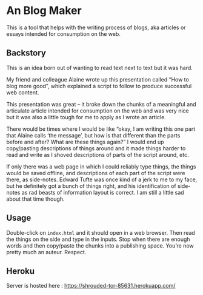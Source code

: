 # An Blog Maker

This is a tool that helps with the writing process of blogs, aka articles or essays intended for consumption on the web.

## Backstory
This is an idea born out of wanting to read text next to text but it was hard.

My friend and colleague Alaine wrote up this presentation called “How to blog more good”, which explained a script to follow to produce successful web content.

This presentation was great – it broke down the chunks of a meaningful and articulate article intended for consumption on the web and was very nice but it was also a little tough for me to apply as I wrote an article.

There would be times where I would be like “okay, I am writing this one part that Alaine calls ‘the message’, but how is that different than the parts before and after? What are these things again?” I would end up copy/pasting descriptions of things around and it made things harder to read and write as I shoved descriptions of parts of the script around, etc.

If only there was a web page in which I could reliably type things, the things would be saved offline, and descriptions of each part of the script were there, as side-notes. Edward Tufte was once kind of a jerk to me to my face, but he definitely got a bunch of things right, and his identification of side-notes as rad beasts of information layout is correct. I am still a little sad about that time though.

## Usage

Double-click on `index.html` and it should open in a web browser. Then read the things on the side and type in the inputs. Stop when there are enough words and then copy/paste the chunks into a publishing space. You’re now pretty much an auteur. Respect.

## Heroku

Server is hosted here : https://shrouded-tor-85631.herokuapp.com/
